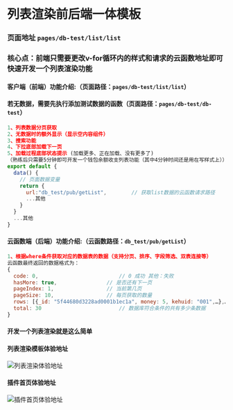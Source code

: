 # 列表渲染前后端一体模板

### 页面地址 `pages/db-test/list/list` 
###  核心点：前端只需要更改v-for循环内的样式和请求的云函数地址即可快速开发一个列表渲染功能


#### 客户端（前端）功能介绍:（页面路径：`pages/db-test/list/list`）
#### 若无数据，需要先执行添加测试数据的函数（页面路径：`pages/db-test/db-test`）
```js
1、列表数据分页获取
2、无数据时的额外显示（显示空内容组件）
3、搜索功能
4、下拉底部加载下一页
5、加载过程底部状态提示 (加载更多、正在加载、没有更多了)
（熟练后只需要5分钟即可开发一个钱包余额收支列表功能（其中4分钟时间还是用在写样式上））
export default {
  data() {
    // 页面数据变量
    return {
      url:"db_test/pub/getList",		// 获取list数据的云函数请求路径
      ...其他
    }
  }
  ...其他
}
```
#### 云函数端（后端）功能介绍:（云函数路径：`db_test/pub/getList`）
```js
1、根据where条件获取对应的数据表的数据（支持分页、排序、字段筛选、双表连接等）
云函数最终返回的数据格式为：
{
  code: 0,							// 0 成功 其他：失败
  hasMore: true,				// 是否还有下一页
  pageIndex: 1,					// 当前第几页
  pageSize: 10,					// 每页获取的数量
  rows: [{_id: "5f44680d3228ad0001b1ec1a", money: 5, kehuid: "001",…},…], // list数据
  total: 30							// 数据库符合条件的共有多少条数据
}

```

#### 开发一个列表渲染就是这么简单

#### 列表渲染模板体验地址
![列表渲染体验地址](https://vkceyugu.cdn.bspapp.com/VKCEYUGU-cf0c5e69-620c-4f3c-84ab-f4619262939f/522060bb-089a-4e9b-9da0-72c070f4eb00.png?x-oss-process=image/resize,h_250 "列表渲染体验地址")
#### 插件首页体验地址
![插件首页体验地址](https://vkceyugu.cdn.bspapp.com/VKCEYUGU-vk-cloud-router-test/51de83e0-e9ae-11ea-81ea-f115fe74321c.png?x-oss-process=image/resize,h_250 "插件首页体验地址")
 